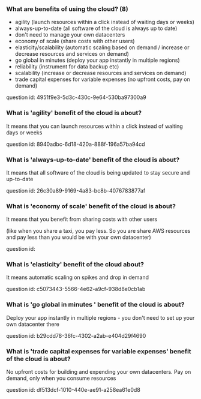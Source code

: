 ### What are benefits of using the cloud? (8)

- agility (launch resources within a click instead of waiting days or weeks)
- always-up-to-date (all software of the cloud is always up to date)
- don't need to manage your own datacenters
- economy of scale (share costs with other users)
- elasticity/scalability (automatic scaling based on demand / increase or decrease resources and services on demand)
- go global in minutes (deploy your app instantly in multiple regions)
- reliability (instrument for data backup etc)
- scalability (increase or decrease resources and services on demand)
- trade capital expenses for variable expenses (no upfront costs, pay on demand)

question id: 4951f9e3-5d3c-430c-9e64-530ba97300a9


### What is 'agility' benefit of the cloud is about?

It means that you can launch resources within a click instead of waiting days or weeks

question id: 8940adbc-6d18-420a-888f-196a57ba94cd


### What is 'always-up-to-date' benefit of the cloud is about?

It means that all software of the cloud is being updated to stay secure and up-to-date

question id: 26c30a89-9169-4a83-bc8b-4076783877af


### What is 'economy of scale' benefit of the cloud is about?

It means that you benefit from sharing costs with other users

(like when you share a taxi, you pay less. So you are share AWS resources and pay less than you would be with your own datacenter)

question id: 


### What is 'elasticity' benefit of the cloud about?

It means automatic scaling on spikes and drop in demand

question id: c5073443-5566-4e62-a9cf-938d8e0cb1ab


### What is 'go global in minutes ' benefit of the cloud is about?

Deploy your app instantly in multiple regions - you don't need to set up your own datacenter there

question id: b29cdd78-36fc-4302-a2ab-e404d29f4690


### What is 'trade capital expenses for variable expenses' benefit of the cloud is about?

No upfront costs for building and expending your own datacenters.
Pay on demand, only when you consume resources 

question id: df513dcf-1010-440e-ae91-a258ea61e0d8
 

